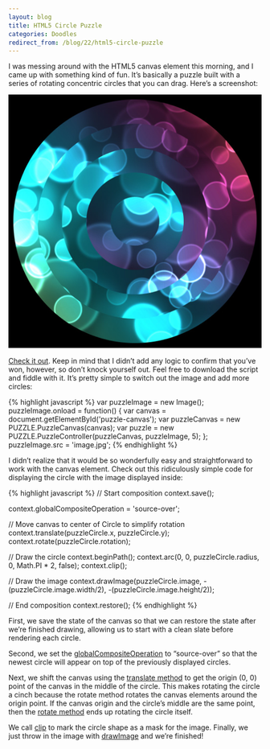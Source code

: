 ```yaml
---
layout:	blog
title: HTML5 Circle Puzzle
categories: Doodles
redirect_from: /blog/22/html5-circle-puzzle
---
```

I was messing around with the HTML5 canvas element this morning, and I came up with something kind of fun. It’s basically a puzzle built with a series of rotating concentric circles that you can drag. Here’s a screenshot:

![Circle Puzzle Thumbnail](/images/circlepuzzle.jpg)

[Check it out](https://loganfranken.github.io/Circle-Puzzle/). Keep in mind that I didn’t add any logic to confirm that you’ve won, however, so don’t knock yourself out. Feel free to download the script and fiddle with it. It’s pretty simple to switch out the image and add more circles:

{% highlight javascript %}
var puzzleImage = new Image();
puzzleImage.onload = function() {
	var canvas = document.getElementById('puzzle-canvas');
	var puzzleCanvas = new PUZZLE.PuzzleCanvas(canvas);
	var puzzle = new PUZZLE.PuzzleController(puzzleCanvas, puzzleImage, 5);
};
puzzleImage.src = 'image.jpg';
{% endhighlight %}

I didn’t realize that it would be so wonderfully easy and straightforward to work with the canvas element. Check out this ridiculously simple code for displaying the circle with the image displayed inside:

{% highlight javascript %}
// Start composition
context.save();
	
context.globalCompositeOperation = 'source-over';
	
// Move canvas to center of Circle to simplify rotation
context.translate(puzzleCircle.x, puzzleCircle.y);
context.rotate(puzzleCircle.rotation);
	
// Draw the circle
context.beginPath();
context.arc(0, 0, puzzleCircle.radius, 0, Math.PI * 2, false);
context.clip();
	
// Draw the image
context.drawImage(puzzleCircle.image,
	-(puzzleCircle.image.width/2),
	-(puzzleCircle.image.height/2));
	
// End composition
context.restore();
{% endhighlight %}

First, we save the state of the canvas so that we can restore the state after we’re finished drawing, allowing us to start with a clean slate before rendering each circle.

Second, we set the [globalCompositeOperation](https://developer.mozilla.org/en-US/docs/Web/API/CanvasRenderingContext2D/globalCompositeOperation) to “source-over” so that the newest circle will appear on top of the previously displayed circles.

Next, we shift the canvas using the [translate method](https://developer.mozilla.org/en-US/docs/Web/API/Canvas_API/Tutorial/Transformations#translating) to get the origin (0, 0) point of the canvas in the middle of the circle. This makes rotating the circle a cinch because the rotate method rotates the canvas elements around the origin point. If the canvas origin and the circle’s middle are the same point, then the [rotate method](https://developer.mozilla.org/en-US/docs/Web/API/Canvas_API/Tutorial/Transformations#rotating) ends up rotating the circle itself.

We call [clip](https://developer.mozilla.org/en-US/docs/Web/API/Canvas_API/Tutorial/Compositing#clipping_paths) to mark the circle shape as a mask for the image. Finally, we just throw in the image with [drawImage](https://developer.mozilla.org/en-US/docs/Web/API/Canvas_API/Tutorial/Using_images#drawing_images) and we’re finished!